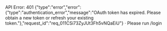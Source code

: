 API Error: 401 {"type":"error","error":{"type":"authentication_error","message":"OAuth token has expired. Please obtain a new token or refresh your existing token."},"request_id":"req_011CSi73ZyJUt3Fh5vNQaEiU"} · Please run /login

